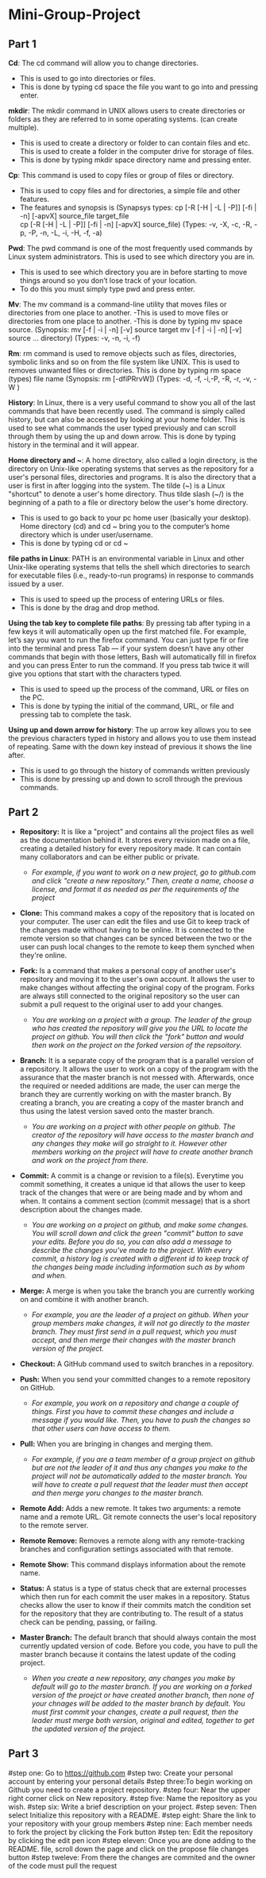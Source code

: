 # Mini-Group-Project
## Part 1 

**Cd**: The cd command will allow you to change directories. 
- This is used to go into directories or files. 
- This is done by typing cd space the file you want to go into and pressing enter. 

**mkdir**: The mkdir command in UNIX allows users to create directories or folders as they are referred to in some operating systems. (can create multiple). 
- This is used to create a directory or folder to can contain files and etc. This is used to create a folder in the computer drive for storage of files. 
- This is done by typing mkdir space directory name and pressing enter. 

**Cp**: This command is used to copy files or group of files or directory. 
- This is used to copy files and for directories, a simple file and other features. 
- The features and synopsis is
(Synapsys types: cp [-R [-H | -L | -P]] [-fi | -n] [-apvX] source_file target_file	
cp [-R [-H | -L | -P]] [-fi | -n] [-apvX] source_file)
 	(Types: -v, -X, -c, -R, -p, -P, -n, -L, -i, -H, -f, -a)
 
**Pwd**: The pwd command is one of the most frequently used commands by Linux system administrators. This is used to see which directory you are in. 
- This is used to see which directory you are in before starting to move things around so you don’t lose track of your location. 
- To do this you must simply type pwd and press enter.

**Mv**: The mv command is a command-line utility that moves files or directories from one place to another. 
-This is used to move files or directories from one place to another. 
-This is done by typing mv space source.
(Synopsis: mv [-f | -i | -n] [-v] source target
mv [-f | -i | -n] [-v] source ... directory)
 (Types: -v, -n, -i, -f)

**Rm**: rm command is used to remove objects such as files, directories, symbolic links and so on from the file system like UNIX. This is used to removes unwanted files or directories. This is done by typing rm space (types) file name 
(Synopsis: rm [-dfiPRrvW])
(Types: -d, -f, -i,-P, -R, -r, -v, -W )

**History**: In Linux, there is a very useful command to show you all of the last commands that have been recently used. The command is simply called history, but can also be accessed by looking at your home folder. 
This is used to see what commands the user typed previously and can scroll through them by using the up and down arrow. 
This is done by typing history in the terminal and it will appear. 

**Home directory and ~**: A home directory, also called a login directory, is the directory on Unix-like operating systems that serves as the repository for a user's personal files, directories and programs. It is also the directory that a user is first in after logging into the system. The tilde (~) is a Linux "shortcut" to denote a user's home directory. Thus tilde slash (~/) is the beginning of a path to a file or directory below the user's home directory. 
- This is used to go back to your pc home user (basically your desktop). Home directory (cd) and cd ~ bring you to the computer’s home directory which is under user/username. 
- This is done by typing cd or cd ~

**file paths in Linux**: PATH is an environmental variable in Linux and other Unix-like operating systems that tells the shell which directories to search for executable files (i.e., ready-to-run programs) in response to commands issued by a user. 
- This is used to speed up the process of entering URLs or files. 
- This is done by the drag and drop method. 

**Using the tab key to complete file paths**: By pressing tab after typing in a few keys it will automatically open up the first matched file. For example, let’s say you want to run the firefox command. You can just type fir or fire into the terminal and press Tab — if your system doesn’t have any other commands that begin with those letters, Bash will automatically fill in firefox and you can press Enter to run the command. If you press tab twice it will give you options that start with the characters typed. 
- This is used to speed up the process of the command, URL or files on the PC.
- This is done by typing the initial of the command, URL, or file and pressing tab to complete the task. 

**Using up and down arrow for history**: The up arrow key allows you to see the previous characters typed in history and allows you to use them instead of repeating. Same with the down key instead of previous it shows the line after.
- This is used to go through the history of commands written previously
- This is done by pressing up and down to scroll through the previous commands.




## Part 2

 - **Repository:** It is like a "project" and contains all the project files as well as the documentation behind it. It stores every revision made on a file, creating a detailed history for every repository made. It can contain many collaborators and can be either public or private.
   - *For example, if you want to work on a new project, go to github.com and click "create a new repository." Then, create a name, choose a license, and format it as needed as per the requirements of the project*
   
 - **Clone:** This command makes a copy of the repository that is located on your computer. The user can edit the files and use Git to keep track of the changes made without having to be online. It is connected to the remote version so that changes can be synced between the two or the user can push local changes to the remote to keep them synched when they're online.
   
 - **Fork:** Is a command that makes a personal copy of another user's repository and moving it to the user's own account. It allows the user to make changes without affecting the original copy of the program. Forks are always still connected to the original repository so the user can submit a pull request to the original user to add your changes.
   - *You are working on a project with a group. The leader of the group who has created the repository will give you the URL to locate the project on github. You will then click the "fork" button and would then work on the project on the forked version of the repsoitory.*
   
 - **Branch:**  It is a separate copy of the program that is a parallel version of a repository. It allows the user to work on a copy of the program with the assurance that the master branch is not messed with. Afterwards, once the required or needed additions are made, the user can merge the branch they are currently working on with the master branch. By creating a branch, you are creating a copy of the master branch and thus using the latest version saved onto the master branch.
    - *You are working on a project with other people on github. The creator of the repository will have access to the master branch and any changes they make will go straight to it. However other members working on the project will have to create another branch and work on the project from there.*
    
 - **Commit:** A commit is a change or revision to a file(s). Everytime you commit something, it creates a unique id that allows the user to keep track of the changes that were or are being made and by whom and when. It contains a comment section (commit message) that is a short description about the changes made. 
    - *You are working on a project on github, and make some changes. You will scroll down and click the green "commit" button to save your edits. Before you do so, you can also add a message to describe the changes you've made to the project. With every commit, a history log is created with a different id to keep track of the changes being made including information such as by whom and when.*
    
 - **Merge:** A merge is when you take the branch you are currently working on and combine it with another branch.
    - *For example, you are the leader of a project on github. When your group members make changes, it will not go directly to the master branch. They must first send in a pull request, which you must accept, and then merge their changes with the master branch version of the project.*
    
 - **Checkout:** A GitHub command used to switch branches in a repository.
    
 - **Push:** When you send your committed changes to a remote repository on GitHub.
   - *For example, you work on a repository and change a couple of things. First you have to commit these changes and include a message if you would like. Then, you have to push the changes so that other users can have access to them.*
   
 - **Pull:** When you are bringing in changes and merging them.
    - *For example, if you are a team member of a group project on github but are not the leader of it and thus any changes you make to the project will not be automatically added to the master branch. You will have to create a pull request that the leader must then accept and then merge yoru changes to the master branch.*
    
 - **Remote Add:** Adds a new remote. It takes two arguments: a remote name and a remote URL. Git remote connects the user's local repository to the remote server.
    
 - **Remote Remove:** Removes a remote along with any remote-tracking branches and configuration settings associated with that remote.
    
 - **Remote Show:** This command displays information about the remote name.
    
 - **Status:** A status is a type of status check that are external processes which then run for each commit the user makes in a repository. Status checks allow the user to know if their commits match the condition set for the repository that they are contributing to. The result of a status check can be pending, passing, or failing.
    
 - **Master Branch:** The default branch that should always contain the most currently updated version of code. Before you code, you have to pull the master branch because it contains the latest update of the coding project.
    - *When you create a new repository, any changes you make by default will go to the master branch. If you are working on a forked version of the proejct or have created another branch, then none of your chnages will be added to the master branch by default. You must first commit your changes, create a pull request, then the leader must merge both version, original and edited, together to get the updated version of the project.*
   
  
## Part 3 
#step one: Go to https://github.com
#step two: Create your personal account by entering your personal details 
#step three:To begin working on Github you need to create a project repository.
#step four: Near the upper right corner click on New repository. 
#step five: Name the repository as you wish. 
#step six: Write a brief description on your project.
#step seven: Then select Initialize this repository with a README.
#step eight: Share the link to your repository with your group members
#step nine: Each member needs to fork the project by clicking the Fork button 
#step ten: Edit the repository by clicking the edit pen icon 
#step eleven: Once you are done adding to the README. file, scroll down the page and click on the propose file changes button 
#step tweleve: From there the changes are commited and the owner of the code must pull the request 
